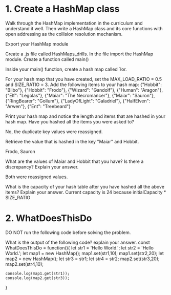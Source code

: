 # 1. Create a HashMap class
Walk through the HashMap implementation in the curriculum and understand it well. Then write a HashMap class and its core functions with open addressing as the collision resolution mechanism.

Export your HashMap module

Create a .js file called HashMaps_drills. In the file import the HashMap module. Create a function called main()

Inside your main() function, create a hash map called `lor.

For your hash map that you have created, set the MAX_LOAD_RATIO = 0.5 and SIZE_RATIO = 3.
Add the following items to your hash map: {"Hobbit": "Bilbo"}, {"Hobbit": "Frodo"},
{"Wizard": "Gandolf"}, {"Human": "Aragon"}, {"Elf": "Legolas"}, {"Maiar": "The Necromancer"},
{"Maiar": "Sauron"}, {"RingBearer": "Gollum"}, {"LadyOfLight": "Galadriel"}, {"HalfElven": "Arwen"},
{"Ent": "Treebeard"}

Print your hash map and notice the length and items that are hashed in your hash map. Have you hashed all the items you were asked to?

No, the duplicate key values were reassigned.

Retrieve the value that is hashed in the key "Maiar" and Hobbit.

Frodo, Sauron

What are the values of Maiar and Hobbit that you have? Is there a discrepancy? Explain your answer.

Both were reassigned values.

What is the capacity of your hash table after you have hashed all the above items? Explain your answer.
Current capacity is 24 because initialCapacity * SIZE_RATIO

# 2. WhatDoesThisDo
DO NOT run the following code before solving the problem.

What is the output of the following code? explain your answer.
const WhatDoesThisDo = function(){
    let str1 = 'Hello World.';
    let str2 = 'Hello World.';
    let map1 = new HashMap();
    map1.set(str1,10);
    map1.set(str2,20);
    let map2 = new HashMap();
    let str3 = str1;
    let str4 = str2;
    map2.set(str3,20);
    map2.set(str4,10);

    console.log(map1.get(str1));
    console.log(map2.get(str3));
}

